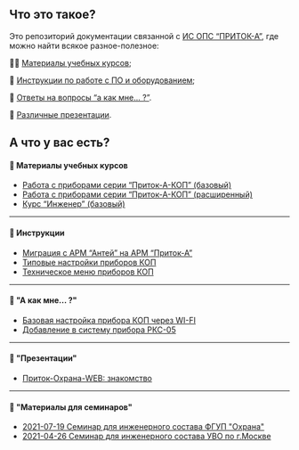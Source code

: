  ## Что это такое?

Это репозиторий документации связанной с [ИС ОПС “ПРИТОК-А”](https://www.sokrat.ru), где можно найти всякое разное-полезное:

:man_student: [Материалы учебных курсов](https://github.com/alex-wm/education/tree/master/Cource);

:ledger: [Инструкции по работе с ПО и оборудованием](https://github.com/alex-wm/education/tree/master/Manual);

:card_index: [Ответы на вопросы “а как мне... ?”](https://github.com/alex-wm/education/blob/master/Howto).

:loudspeaker: [Различные презентации](https://github.com/alex-wm/education/blob/master/Presentation).


## А что у вас есть?

#### :open_file_folder: Материалы учебных курсов

- [Работа с приборами серии “Приток-А-КОП” (базовый)](https://github.com/alex-wm/education/tree/master/Cource/Instaler/basic)
- [Работа с приборами серии “Приток-А-КОП” (расширенный)](https://github.com/alex-wm/education/tree/master/Cource/Instaler/advanced)
- [Курс “Инженер” (базовый)](https://github.com/alex-wm/education/tree/master/Cource/Ingineer/Basic)

---

#### :open_file_folder: Инструкции

- [Миграция с АРМ “Антей” на АРМ “Приток-А”](https://github.com/alex-wm/education/blob/master/Manual/antey-pritok.pdf)
- [Типовые настройки приборов КОП](https://github.com/alex-wm/education/blob/master/Manual/kop_default_conf.pdf)
- [Техническое меню приборов КОП](https://github.com/alex-wm/education/blob/master/Manual/kop_techmenu_a4.pdf)

---

#### :open_file_folder: "А как мне... ?"

- [Базовая настройка прибора КОП через WI-FI](https://github.com/alex-wm/education/blob/master/Howto/kop_wifi_base_conf.pdf)
- [Добавление в систему прибора РКС-05](https://github.com/alex-wm/education/blob/master/Howto/RKS-05_add.pdf)

---

#### :open_file_folder: "Презентации"

- [Приток-Охрана-WEB: знакомство](https://github.com/alex-wm/education/blob/master/Presentation/ohrana-web_znakomstvo.pdf)

---

#### :open_file_folder: "Материалы для семинаров"

- [2021-07-19 Семинар для инженерного состава ФГУП "Охрана"](https://github.com/alex-wm/education/tree/master/Lession/19072021)
- [2021-04-26 Семинар для инженерного состава УВО по г.Москве](https://github.com/alex-wm/education/tree/master/Lession/26042021)

